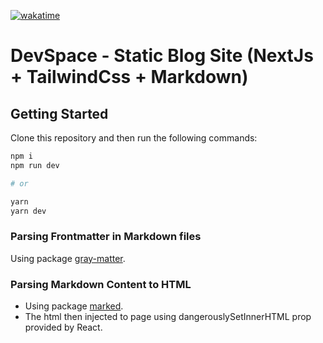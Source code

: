 [![wakatime](https://wakatime.com/badge/github/raunak96/devspace-static-blog.svg)](https://wakatime.com/badge/github/raunak96/devspace-static-blog)
# DevSpace - Static Blog Site (NextJs + TailwindCss + Markdown)  

## Getting Started

Clone this repository and then run the following commands:

```bash
npm i
npm run dev

# or

yarn
yarn dev
```

### Parsing Frontmatter in Markdown files
Using package [gray-matter](https://github.com/jonschlinkert/gray-matter).

### Parsing Markdown Content to HTML
- Using package [marked](https://github.com/markedjs/marked).
- The html then injected to page using dangerouslySetInnerHTML prop provided by React.


